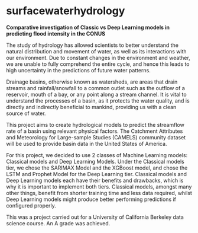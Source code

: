 # surfacewaterhydrology
**Comparative investigation of Classic vs Deep Learning models in predicting flood intensity in the CONUS**

The study of hydrology has allowed scientists to better understand the natural distribution and movement of water, as well as its interactions with our environment. Due to constant changes in the environment and weather, we are unable to fully comprehend the entire cycle, and hence this leads to high uncertainty in the predictions of future water patterns. 

Drainage basins, otherwise known as watersheds, are areas that drain streams and rainfall/snowfall to a common outlet such as the outflow of a reservoir, mouth of a bay, or any point along a stream channel. It is vital to understand the processes of a basin, as it protects the water quality, and is directly and indirectly beneficial to mankind, providing us with a clean source of water.

This project aims to create hydrological models to predict the streamflow rate of a basin using relevant physical factors. The Catchment Attributes and Meteorology for Large-sample Studies (CAMELS) community dataset will be used to provide basin data in the United States of America.

For this project, we decided to use 2 classes of Machine Learning models: Classical models and Deep Learning Models. Under the Classical models tier, we chose the SARIMAX Model and the XGBoost model, and chose the LSTM and Prophet Model for the Deep Learning tier. Classical models and Deep Learning models each have their benefits and drawbacks, which is why it is important to implement both tiers. Classical models, amongst many other things, benefit from shorter training time and less data required, whilst Deep Learning models might produce better performing predictions if configured properly.  

This was a project carried out for a University of California Berkeley data science course. An A grade was achieved.

